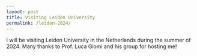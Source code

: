 ```yaml
---
layout: post
title: Visiting Leiden University
permalink: /leiden-2024/
---
```

I will be visiting Leiden University in the Netherlands during the summer of 2024. 
Many thanks to Prof. Luca Giomi and his group for hosting me!